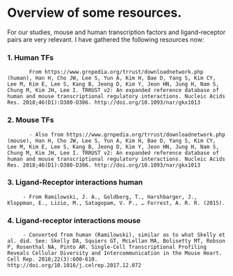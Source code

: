 


# Overview of some resources.

For our studies, mouse and human transcription factors and ligand-receptor pairs are very relevant.
I have gathered the following resources now:
### 1. Human TFs
           From https://www.grnpedia.org/trrust/downloadnetwork.php (human), Han H, Cho JW, Lee S, Yun A, Kim H, Bae D, Yang S, Kim CY, Lee M, Kim E, Lee S, Kang B, Jeong D, Kim Y, Jeon HN, Jung H, Nam S, Chung M, Kim JH, Lee I. TRRUST v2: An expanded reference database of human and mouse transcriptional regulatory interactions. Nucleic Acids Res. 2018;46(D1):D380-D386. http://doi.org/10.1093/nar/gkx1013
### 2. Mouse TFs
           - Also from https://www.grnpedia.org/trrust/downloadnetwork.php (mouse), Han H, Cho JW, Lee S, Yun A, Kim H, Bae D, Yang S, Kim CY, Lee M, Kim E, Lee S, Kang B, Jeong D, Kim Y, Jeon HN, Jung H, Nam S, Chung M, Kim JH, Lee I. TRRUST v2: An expanded reference database of human and mouse transcriptional regulatory interactions. Nucleic Acids Res. 2018;46(D1):D380-D386. http://doi.org/10.1093/nar/gkx1013
### 3. Ligand-Receptor interactions human
         - From Ramilowski, J. A., Goldberg, T., Harshbarger, J., Kloppman, E., Lizio, M., Satagopam, V. P., … Forrest, A. R. R. (2015). 
### 4. Ligand-receptor interactions mouse
         - Converted from human (Ramilowski), similar as to what Skelly et al. did. See: Skelly DA, Squiers GT, McLellan MA, Bolisetty MT, Robson P, Rosenthal NA, Pinto AR. Single-Cell Transcriptional Profiling Reveals Cellular Diversity and Intercommunication in the Mouse Heart. Cell Rep. 2018;22(3):600-610. http://doi.org/10.1016/j.celrep.2017.12.072


